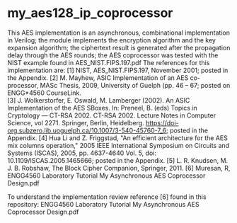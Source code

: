 # my_aes128_ip_coprocessor
This AES implementation is an asynchronous, combinational implementation in Verilog; the module implements the encryption algorithm and the key expansion algorithm; the ciphertext result is generated after the propagation delay through the AES rounds; the AES coprocessor was tested with the NIST example found in AES_NIST.FIPS.197.pdf
The references for this implementation are:
[1] NIST, AES_NIST.FIPS.197, November 2001; posted in the Appendix. 
[2] M. Mayhew, ASIC Implementation of an AES co-processor, MASc Thesis, 2009, University of Guelph (pp. 46 – 67; posted on ENGG*4560 CourseLink.  
[3] J. Wolkerstorfer, E. Oswald, M. Lamberger (2002). An ASIC Implementation of the AES SBoxes. In: Preneel, B. (eds) Topics in Cryptology — CT-RSA 2002. CT-RSA 2002. Lecture Notes in Computer Science, vol 2271. Springer, Berlin, Heidelberg. https://doi-org.subzero.lib.uoguelph.ca/10.1007/3-540-45760-7_6; posted in the Appendix.
[4] Hua Li and Z. Friggstad, "An efficient architecture for the AES mix columns operation," 2005 IEEE International Symposium on Circuits and Systems (ISCAS), 2005, pp. 4637-4640 Vol. 5, doi: 10.1109/ISCAS.2005.1465666; posted in the Appendix. 
[5] L. R. Knudsen, M. J. B. Robshaw, The Block Cipher Companion, Springer, 2011.
[6] Muresan, R, ENGG4560 Laboratory Tutorial My Asynchronous AES Coprocessor Design.pdf

To understand the implementation review reference [6] found in this repository: ENGG4560 Laboratory Tutorial My Asynchronous AES Coprocessor Design.pdf
